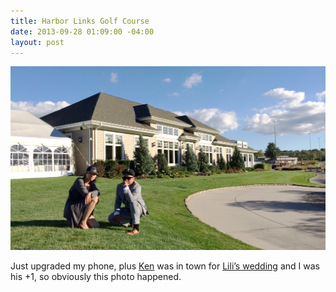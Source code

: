 ```yaml
---
title: Harbor Links Golf Course
date: 2013-09-28 01:09:00 -04:00
layout: post
---
```


**![C.R.E.A.M.](/assets/2013-09-28-lilis-wedding.jpg)** 

Just upgraded my phone, plus [Ken](http://siik.org) was in town for [Lili’s wedding](http://liliandsam.info/) and I was his +1, so obviously this photo happened.
